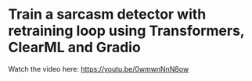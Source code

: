 # Train a sarcasm detector with retraining loop using Transformers, ClearML and Gradio

Watch the video here: https://youtu.be/0wmwnNnN8ow